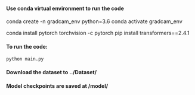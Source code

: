 
#### Use conda virtual environment to run the code
  conda create -n gradcam_env python=3.6
  conda activate gradcam_env

  conda install pytorch torchvision -c pytorch
  pip install transformers==2.4.1

#### To run the code:
`python main.py`

#### Download the dataset to ../Dataset/


#### Model checkpoints are saved at /model/
